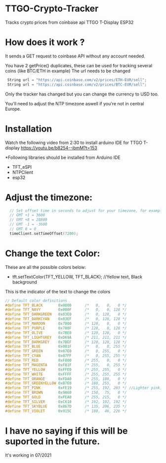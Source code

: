 # TTGO-Crypto-Tracker
Tracks crypto prices from coinbase api
TTGO T-Display ESP32

# How does it work ?

It sends a GET request to coinbase API without any account needed.

You have 2 getPrice() duplicates, these can be used for tracking several coins (like BTC/ETH in example)
The url needs to be changed
```C++
 String url = "https://api.coinbase.com/v2/prices/ETH-EUR/sell";
 String url = "https://api.coinbase.com/v2/prices/BTC-EUR/sell";
 ``` 
Only the tracker has changed but you can change the currency to USD too.

You'll need to adjust the NTP timezone aswell if you're not in central Europe.

# Installation

Watch the following video from 2:30 to install arduino IDE for TTGO T-display
https://youtu.be/b8254--ibmM?t=153

*Following libraries should be installed from Arduino IDE
- TFT_eSPI
- NTPClient
- esp32

# Adjust the timezone:
```C++
  // Set offset time in seconds to adjust for your timezone, for example:
  // GMT +1 = 3600
  // GMT +8 = 28800
  // GMT -1 = -3600
  // GMT 0 = 0
  timeClient.setTimeOffset(7200);
  ``` 
  # Change the text Color: 
  
  These are all the possible colors below:
  - tft.setTextColor(TFT_YELLOW, TFT_BLACK); //Yellow text, Black background

This is the indicator of the text to change the colors
  ```C++
  // Default color definitions
#define TFT_BLACK       0x0000      /*   0,   0,   0 */
#define TFT_NAVY        0x000F      /*   0,   0, 128 */
#define TFT_DARKGREEN   0x03E0      /*   0, 128,   0 */
#define TFT_DARKCYAN    0x03EF      /*   0, 128, 128 */
#define TFT_MAROON      0x7800      /* 128,   0,   0 */
#define TFT_PURPLE      0x780F      /* 128,   0, 128 */
#define TFT_OLIVE       0x7BE0      /* 128, 128,   0 */
#define TFT_LIGHTGREY   0xD69A      /* 211, 211, 211 */
#define TFT_DARKGREY    0x7BEF      /* 128, 128, 128 */
#define TFT_BLUE        0x001F      /*   0,   0, 255 */
#define TFT_GREEN       0x07E0      /*   0, 255,   0 */
#define TFT_CYAN        0x07FF      /*   0, 255, 255 */
#define TFT_RED         0xF800      /* 255,   0,   0 */
#define TFT_MAGENTA     0xF81F      /* 255,   0, 255 */
#define TFT_YELLOW      0xFFE0      /* 255, 255,   0 */
#define TFT_WHITE       0xFFFF      /* 255, 255, 255 */
#define TFT_ORANGE      0xFDA0      /* 255, 180,   0 */
#define TFT_GREENYELLOW 0xB7E0      /* 180, 255,   0 */
#define TFT_PINK        0xFE19      /* 255, 192, 203 */ //Lighter pink, was 0xFC9F      
#define TFT_BROWN       0x9A60      /* 150,  75,   0 */
#define TFT_GOLD        0xFEA0      /* 255, 215,   0 */
#define TFT_SILVER      0xC618      /* 192, 192, 192 */
#define TFT_SKYBLUE     0x867D      /* 135, 206, 235 */
#define TFT_VIOLET      0x915C      /* 180,  46, 226 */
```  


# I have no saying if this will be suported in the future.
It's working in 07/2021
